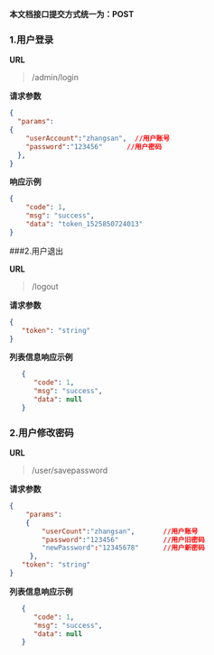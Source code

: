 
**本文档接口提交方式统一为：POST**

### 1.用户登录


**URL**
>/admin/login

**请求参数**
```json
{
  "params": 
{
	"userAccount":"zhangsan",  //用户账号
    "password":"123456"      //用户密码
  },
}
```

**响应示例**
``` json
{
    "code": 1,
    "msg": "success",
    "data": "token_1525850724013"  
}
```

###2.用户退出

**URL**
>/logout

**请求参数**
``` json
{
   "token": "string"
}
```  

**列表信息响应示例**
``` json
   {
      "code": 1,
      "msg": "success",
      "data": null
   }
```  


### 2.用户修改密码

**URL**
>/user/savepassword

**请求参数**
``` json
{
	"params": 
    {
		"userCount":"zhangsan",       //用户账号
	    "password":"123456"           //用户旧密码
        "newPassword":"12345678"      //用户新密码
	 },
   "token": "string"
}
```  

**列表信息响应示例**
``` json
   {
      "code": 1,
      "msg": "success",
      "data": null
   }
```  


